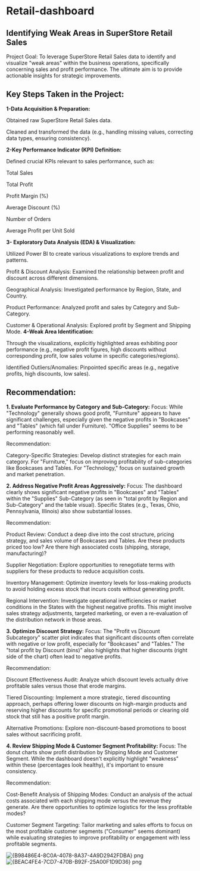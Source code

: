 # Retail-dashboard

## Identifying Weak Areas in SuperStore Retail Sales 
Project Goal: To leverage SuperStore Retail Sales data to identify and visualize "weak areas" within the business operations, specifically concerning sales and profit performance. The ultimate aim is to provide actionable insights for strategic improvements.


## Key Steps Taken in the Project:

**1-Data Acquisition & Preparation:**

Obtained raw SuperStore Retail Sales data.

Cleaned and transformed the data (e.g., handling missing values, correcting data types, ensuring consistency).

**2-Key Performance Indicator (KPI) Definition:**

Defined crucial KPIs relevant to sales performance, such as:

Total Sales

Total Profit

Profit Margin (%)

Average Discount (%)

Number of Orders

Average Profit per Unit Sold

**3- Exploratory Data Analysis (EDA) & Visualization:**

Utilized Power BI to create various visualizations to explore trends and patterns.

Profit & Discount Analysis: Examined the relationship between profit and discount across different dimensions.

Geographical Analysis: Investigated performance by Region, State, and Country.

Product Performance: Analyzed profit and sales by Category and Sub-Category.

Customer & Operational Analysis: Explored profit by Segment and Shipping Mode.
**4-Weak Area Identification:**

Through the visualizations, explicitly highlighted areas exhibiting poor performance (e.g., negative profit figures, high discounts without corresponding profit, low sales volume in specific categories/regions).

Identified Outliers/Anomalies: Pinpointed specific areas (e.g., negative profits, high discounts, low sales).


## Recommendation: 


**1. Evaluate Performance by Category and Sub-Category:**
Focus: While "Technology" generally shows good profit, "Furniture" appears to have significant challenges, especially given the negative profits in "Bookcases" and "Tables" (which fall under Furniture). "Office Supplies" seems to be performing reasonably well.

Recommendation:

Category-Specific Strategies: Develop distinct strategies for each main category. For "Furniture," focus on improving profitability of sub-categories like Bookcases and Tables. For "Technology," focus on sustained growth and market penetration.


**2. Address Negative Profit Areas Aggressively:**
Focus: The dashboard clearly shows significant negative profits in "Bookcases" and "Tables" within the "Supplies" Sub-Category (as seen in "total profit by Region and Sub-Category" and the table visual). Specific States (e.g., Texas, Ohio, Pennsylvania, Illinois) also show substantial losses.

Recommendation:

Product Review: Conduct a deep dive into the cost structure, pricing strategy, and sales volume of Bookcases and Tables. Are these products priced too low? Are there high associated costs (shipping, storage, manufacturing)?

Supplier Negotiation: Explore opportunities to renegotiate terms with suppliers for these products to reduce acquisition costs.

Inventory Management: Optimize inventory levels for loss-making products to avoid holding excess stock that incurs costs without generating profit.

Regional Intervention: Investigate operational inefficiencies or market conditions in the States with the highest negative profits. This might involve sales strategy adjustments, targeted marketing, or even a re-evaluation of the distribution network in those areas.




**3. Optimize Discount Strategy:**
Focus: The "Profit vs Discount Subcategory" scatter plot indicates that significant discounts often correlate with negative or low profit, especially for "Bookcases" and "Tables." The "total profit by Discount (bins)" also highlights that higher discounts (right side of the chart) often lead to negative profits.

Recommendation:

Discount Effectiveness Audit: Analyze which discount levels actually drive profitable sales versus those that erode margins.

Tiered Discounting: Implement a more strategic, tiered discounting approach, perhaps offering lower discounts on high-margin products and reserving higher discounts for specific promotional periods or clearing old stock that still has a positive profit margin.

Alternative Promotions: Explore non-discount-based promotions to boost sales without sacrificing profit.

**4. Review Shipping Mode & Customer Segment Profitability:**
Focus: The donut charts show profit distribution by Shipping Mode and Customer Segment. While the dashboard doesn't explicitly highlight "weakness" within these (percentages look healthy), it's important to ensure consistency.

Recommendation:

Cost-Benefit Analysis of Shipping Modes: Conduct an analysis of the actual costs associated with each shipping mode versus the revenue they generate. Are there opportunities to optimize logistics for the less profitable modes?

Customer Segment Targeting: Tailor marketing and sales efforts to focus on the most profitable customer segments ("Consumer" seems dominant) while evaluating strategies to improve profitability or engagement with less profitable segments.

![{B98486E4-8C0A-4078-8A37-4A9D2942FDBA} png](https://github.com/user-attachments/assets/dd81c613-d83e-4288-b155-8fe504c3b571)
![{BEAC4FE4-7CD7-470B-B92F-25A00F1D9D36} png](https://github.com/user-attachments/assets/fb80b7e0-0744-451c-8288-0556c89555d7)

 
